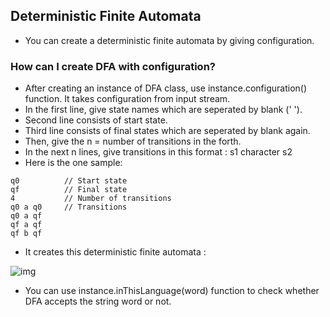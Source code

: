 ## Deterministic Finite Automata

- You can create a deterministic finite automata by giving configuration.

### How can I create DFA with configuration?

- After creating an instance of DFA class, use instance.configuration() function. It takes configuration from input stream.
- In the first line, give state names which are seperated by blank (' ').
- Second line consists of start state.
- Third line consists of final states which are seperated by blank again.
- Then, give the n = number of transitions in the forth.
- In the next n lines, give transitions in this format : s1 character s2
- Here is the one sample:

``` q0 qf   // All states
q0          // Start state
qf          // Final state
4           // Number of transitions
q0 a q0     // Transitions
q0 a qf  
qf a qf  
qf b qf
```

- It creates this deterministic finite automata :


![img](https://miro.medium.com/v2/resize:fit:514/1*Q35rZMtMP4MF8TiOoDZLmw.jpeg)


- You can use instance.inThisLanguage(word) function to check whether DFA accepts the string word or not.

